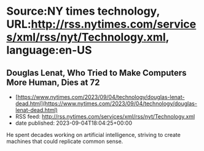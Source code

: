 # Source:NY times technology, URL:http://rss.nytimes.com/services/xml/rss/nyt/Technology.xml, language:en-US

## Douglas Lenat, Who Tried to Make Computers More Human, Dies at 72
 - [https://www.nytimes.com/2023/09/04/technology/douglas-lenat-dead.html](https://www.nytimes.com/2023/09/04/technology/douglas-lenat-dead.html)
 - RSS feed: http://rss.nytimes.com/services/xml/rss/nyt/Technology.xml
 - date published: 2023-09-04T18:04:25+00:00

He spent decades working on artificial intelligence, striving to create machines that could replicate common sense.


